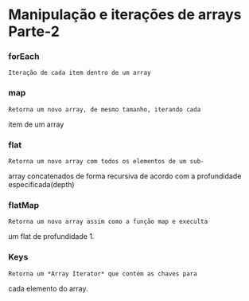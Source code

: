# Manipulação e iterações de arrays Parte-2

### forEach
    Iteração de cada item dentro de um array
### map
    Retorna um novo array, de mesmo tamanho, iterando cada 
item de um array

### flat
    Retorna um novo array com todos os elementos de um sub-
array concatenados de forma recursiva de acordo com a 
profundidade especificada(depth)

### flatMap
    Retorna um novo array assim como a função map e execulta 
um flat de profundidade 1.
### Keys
    Retorna um *Array Iterator* que contém as chaves para 
cada elemento do array.

